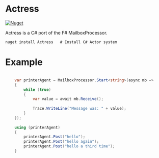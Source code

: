 # Actress

 [![Nuget](https://img.shields.io/nuget/v/Actress.svg)](https://www.nuget.org/packages/Actress/)

Actress is a C# port of the F# MailboxProcessor.

	nuget install Actress   # Install C# Actor system


# Example

```csharp

    var printerAgent = MailboxProcessor.Start<string>(async mb =>
    {
        while (true)
        {
            var value = await mb.Receive();
            
            Trace.WriteLine("Message was: " + value);
        }
    });
  
    using (printerAgent)
    {
        printerAgent.Post("hello");
        printerAgent.Post("hello again");
        printerAgent.Post("hello a third time");
    }
```
